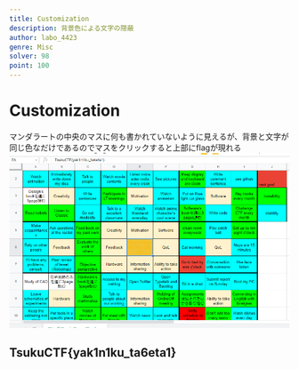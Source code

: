 ```yaml
---
title: Customization
description: 背景色による文字の隠蔽
author: labo_4423
genre: Misc
solver: 98
point: 100
---
```


# Customization 
マンダラートの中央のマスに何も書かれていないように見えるが、背景と文字が同じ色なだけであるのでマスをクリックすると上部にflagが現れる
![images/image1.png](images/image1.png)  
## TsukuCTF{yak1n1ku_ta6eta1}
